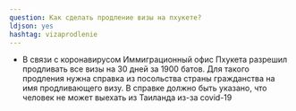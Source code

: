 ```yaml
---
question: Как сделать продление визы на пхукете?
ldjson: yes
hashtag: vizaprodlenie
---
```


* В связи с коронавирусом Иммиграционный офис Пхукета разрешил продливать все визы на 30 дней за 1900 батов. Для такого продления нужна справка из посольства страны гражданства на имя продливающего визу. В справке должно быть указано, что человек не может выехать из Таиланда из-за covid-19
